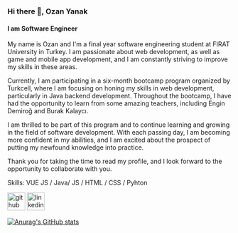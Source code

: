 ### Hi there 👋, Ozan Yanak
#### I am Software Engineer

My name is Ozan and I'm a final year software engineering student at FIRAT University in Turkey. I am passionate about web development, as well as game and mobile app development, and I am constantly striving to improve my skills in these areas.

Currently, I am participating in a six-month bootcamp program organized by Turkcell, where I am focusing on honing my skills in web development, particularly in Java backend development. Throughout the bootcamp, I have had the opportunity to learn from some amazing teachers, including Engin Demiroğ and Burak Kalaycı.

I am thrilled to be part of this program and to continue learning and growing in the field of software development. With each passing day, I am becoming more confident in my abilities, and I am excited about the prospect of putting my newfound knowledge into practice.

Thank you for taking the time to read my profile, and I look forward to the opportunity to collaborate with you.

Skills: VUE JS / Java/ JS / HTML / CSS / Pyhton



[<img src='https://cdn.jsdelivr.net/npm/simple-icons@3.0.1/icons/github.svg' alt='github' height='40'>](https://github.com/https://github.com/ozanyanak)  [<img src='https://cdn.jsdelivr.net/npm/simple-icons@3.0.1/icons/linkedin.svg' alt='linkedin' height='40'>](https://www.linkedin.com/in/https://www.linkedin.com/in/ozan-yanak-531bb7199//)  




[![Anurag's GitHub stats](https://github-readme-stats.vercel.app/api?username=ozanyanak)](https://github.com/anuraghazra/github-readme-stats)
<!--  ![Top Langs](https://github-readme-stats.vercel.app/api/top-langs/?username=ozanyanak&layout=compact)
 -->


